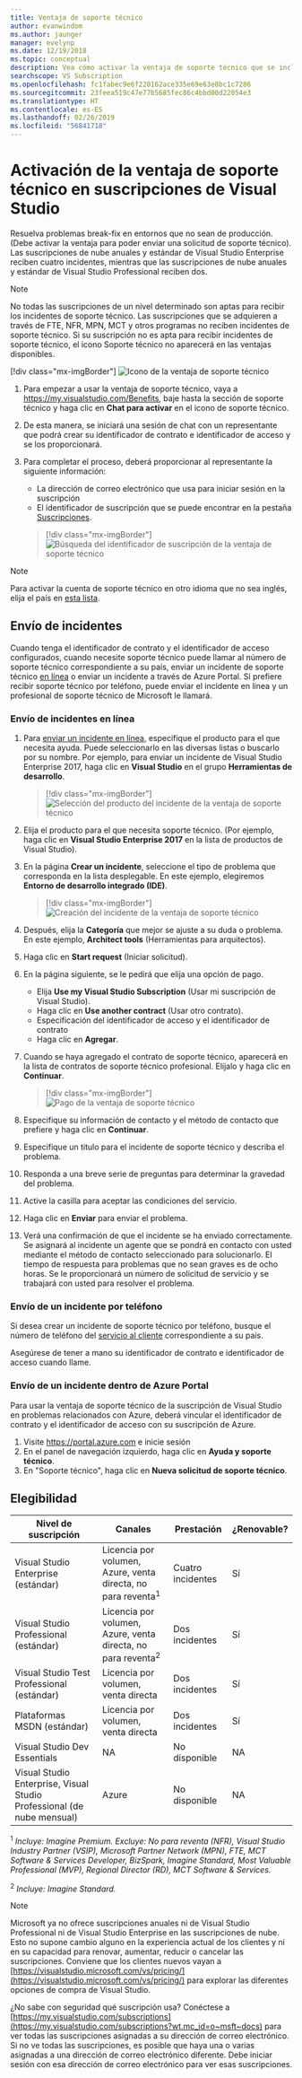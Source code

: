 ```yaml
---
title: Ventaja de soporte técnico
author: evanwindom
ms.author: jaunger
manager: evelynp
ms.date: 12/19/2018
ms.topic: conceptual
description: Vea cómo activar la ventaja de soporte técnico que se incluye con la suscripción de Visual Studio.
searchscope: VS Subscription
ms.openlocfilehash: fc1fabec9e6f220162ace335e69e63e8bc1c7286
ms.sourcegitcommit: 23feea519c47e77b5685fec86c4bbd00d22054e3
ms.translationtype: HT
ms.contentlocale: es-ES
ms.lasthandoff: 02/26/2019
ms.locfileid: "56841718"
---
```

# <a name="activate-the-technical-support-benefit-in-visual-studio-subscriptions"></a>Activación de la ventaja de soporte técnico en suscripciones de Visual Studio

Resuelva problemas break-fix en entornos que no sean de producción. (Debe activar la ventaja para poder enviar una solicitud de soporte técnico). Las suscripciones de nube anuales y estándar de Visual Studio Enterprise reciben cuatro incidentes, mientras que las suscripciones de nube anuales y estándar de Visual Studio Professional reciben dos.

> [!NOTE]
> No todas las suscripciones de un nivel determinado son aptas para recibir los incidentes de soporte técnico. Las suscripciones que se adquieren a través de FTE, NFR, MPN, MCT y otros programas no reciben incidentes de soporte técnico. Si su suscripción no es apta para recibir incidentes de soporte técnico, el icono Soporte técnico no aparecerá en las ventajas disponibles.
>
> [!div class="mx-imgBorder"]
> ![Icono de la ventaja de soporte técnico](_img/vs-tech-support/vs-tech-support-tile.png)


1. Para empezar a usar la ventaja de soporte técnico, vaya a https://my.visualstudio.com/Benefits, baje hasta la sección de soporte técnico y haga clic en **Chat para activar** en el icono de soporte técnico.
2. De esta manera, se iniciará una sesión de chat con un representante que podrá crear su identificador de contrato e identificador de acceso y se los proporcionará.
3. Para completar el proceso, deberá proporcionar al representante la siguiente información:
   - La dirección de correo electrónico que usa para iniciar sesión en la suscripción
   - El identificador de suscripción que se puede encontrar en la pestaña [Suscripciones](https://my.visualstudio.com/subscriptions).

   > [!div class="mx-imgBorder"]
   > ![Búsqueda del identificador de suscripción de la ventaja de soporte técnico](_img/vs-tech-support/vs-tech-support-subID-cropped.png)


> [!NOTE]
> Para activar la cuenta de soporte técnico en otro idioma que no sea inglés, elija el país en [esta lista](https://support.microsoft.com/help/14084/activate-support-contract).


## <a name="how-to-submit-an-incident"></a>Envío de incidentes

Cuando tenga el identificador de contrato y el identificador de acceso configurados, cuando necesite soporte técnico puede llamar al número de soporte técnico correspondiente a su país, enviar un incidente de soporte técnico [en línea](http://support.microsoft.com/oas/) o enviar un incidente a través de Azure Portal. Si prefiere recibir soporte técnico por teléfono, puede enviar el incidente en línea y un profesional de soporte técnico de Microsoft le llamará.

### <a name="submit-an-incident-online"></a>Envío de incidentes en línea

1. Para [enviar un incidente en línea](http://support.microsoft.com/oas/), especifique el producto para el que necesita ayuda. Puede seleccionarlo en las diversas listas o buscarlo por su nombre. Por ejemplo, para enviar un incidente de Visual Studio Enterprise 2017, haga clic en **Visual Studio** en el grupo **Herramientas de desarrollo**.
   > [!div class="mx-imgBorder"]
   > ![Selección del producto del incidente de la ventaja de soporte técnico](_img/vs-tech-support/vs-tech-support-select-product.png)

2. Elija el producto para el que necesita soporte técnico. (Por ejemplo, haga clic en **Visual Studio Enterprise 2017** en la lista de productos de Visual Studio).
3. En la página **Crear un incidente**, seleccione el tipo de problema que corresponda en la lista desplegable. En este ejemplo, elegiremos **Entorno de desarrollo integrado (IDE)**.
   > [!div class="mx-imgBorder"]
   > ![Creación del incidente de la ventaja de soporte técnico](_img/vs-tech-support/vs-tech-support-create-incident.png)

4. Después, elija la **Categoría** que mejor se ajuste a su duda o problema. En este ejemplo, **Architect tools** (Herramientas para arquitectos).
5. Haga clic en **Start request** (Iniciar solicitud).
6. En la página siguiente, se le pedirá que elija una opción de pago.
   - Elija **Use my Visual Studio Subscription** (Usar mi suscripción de Visual Studio).
   - Haga clic en **Use another contract** (Usar otro contrato).
   - Especificación del identificador de acceso y el identificador de contrato
   - Haga clic en **Agregar**.
7. Cuando se haya agregado el contrato de soporte técnico, aparecerá en la lista de contratos de soporte técnico profesional. Elíjalo y haga clic en **Continuar**.
   > [!div class="mx-imgBorder"]
   > ![Pago de la ventaja de soporte técnico](_img/vs-tech-support/vs-tech-support-payment.png)

8. Especifique su información de contacto y el método de contacto que prefiere y haga clic en **Continuar**.
9. Especifique un título para el incidente de soporte técnico y describa el problema.
10. Responda a una breve serie de preguntas para determinar la gravedad del problema.
11. Active la casilla para aceptar las condiciones del servicio.
12. Haga clic en **Enviar** para enviar el problema.
13. Verá una confirmación de que el incidente se ha enviado correctamente. Se asignará al incidente un agente que se pondrá en contacto con usted mediante el método de contacto seleccionado para solucionarlo. El tiempo de respuesta para problemas que no sean graves es de ocho horas. Se le proporcionará un número de solicitud de servicio y se trabajará con usted para resolver el problema.

### <a name="submit-an-incident-by-phone"></a>Envío de un incidente por teléfono

Si desea crear un incidente de soporte técnico por teléfono, busque el número de teléfono del [servicio al cliente](https://support.microsoft.com/help/13948/global-customer-service-phone-numbers) correspondiente a su país.

Asegúrese de tener a mano su identificador de contrato e identificador de acceso cuando llame.

### <a name="submit-an-incident-within-the-azure-portal"></a>Envío de un incidente dentro de Azure Portal

Para usar la ventaja de soporte técnico de la suscripción de Visual Studio en problemas relacionados con Azure, deberá vincular el identificador de contrato y el identificador de acceso con su suscripción de Azure.

1.  Visite https://portal.azure.com e inicie sesión
2.  En el panel de navegación izquierdo, haga clic en **Ayuda y soporte técnico**.
3.  En "Soporte técnico", haga clic en **Nueva solicitud de soporte técnico**.

## <a name="eligibility"></a>Elegibilidad

| Nivel de suscripción                                                 |     Canales                                            | Prestación                                                          | ¿Renovable?    |
|--------------------------------------------------------------------|---------------------------------------------------------|------------------------------------------------------------------|---------------|
| Visual Studio Enterprise (estándar)   | Licencia por volumen, Azure, venta directa, no para reventa<sup>1</sup> | Cuatro incidentes       |  Sí|
| Visual Studio Professional (estándar) | Licencia por volumen, Azure, venta directa, no para reventa<sup>2</sup>                                        | Dos incidentes                                                          |Sí         |
| Visual Studio Test Professional (estándar)                         | Licencia por volumen, venta directa                                              | Dos incidentes                                             |  Sí         |
| Plataformas MSDN (estándar)                                          | Licencia por volumen, venta directa                                              | Dos incidentes                                               | Sí         |
| Visual Studio Dev Essentials | NA | No disponible |NA|
| Visual Studio Enterprise, Visual Studio Professional (de nube mensual) | Azure                                       | No disponible                                                           |NA|

<sup>1</sup> *Incluye: Imagine Premium. Excluye: No para reventa (NFR), Visual Studio Industry Partner (VSIP), Microsoft Partner Network (MPN), FTE, MCT Software & Services Developer, BizSpark, Imagine Standard, Most Valuable Professional (MVP), Regional Director (RD), MCT Software & Services.*

<sup>2</sup> *Incluye: Imagine Standard.*

> [!NOTE]
> Microsoft ya no ofrece suscripciones anuales ni de Visual Studio Professional ni de Visual Studio Enterprise en las suscripciones de nube. Esto no supone cambio alguno en la experiencia actual de los clientes y ni en su capacidad para renovar, aumentar, reducir o cancelar las suscripciones. Conviene que los clientes nuevos vayan a [https://visualstudio.microsoft.com/vs/pricing/](https://visualstudio.microsoft.com/vs/pricing/) para explorar las diferentes opciones de compra de Visual Studio.

¿No sabe con seguridad qué suscripción usa?  Conéctese a [https://my.visualstudio.com/subscriptions](https://my.visualstudio.com/subscriptions?wt.mc_id=o~msft~docs) para ver todas las suscripciones asignadas a su dirección de correo electrónico. Si no ve todas las suscripciones, es posible que haya una o varias asignadas a una dirección de correo electrónico diferente.  Debe iniciar sesión con esa dirección de correo electrónico para ver esas suscripciones.